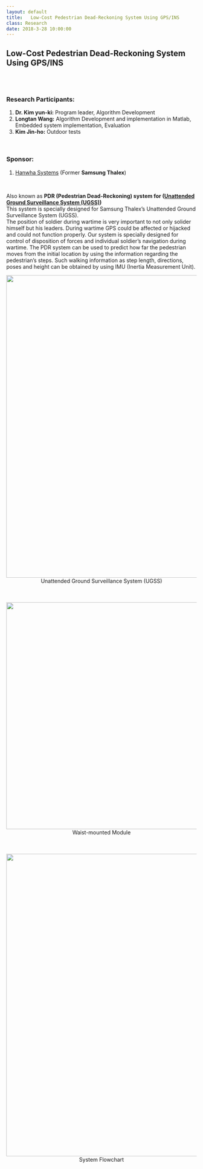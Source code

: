 ```yaml
---
layout: default
title:   Low-Cost Pedestrian Dead-Reckoning System Using GPS/INS 
class: Research
date: 2018-3-28 10:00:00
---
```


## Low-Cost Pedestrian Dead-Reckoning System Using GPS/INS


<br><br>
### Research Participants:
1. **Dr. Kim yun-ki:** Program leader, Algorithm Development
2. **Longtan Wang:** Algorithm Development and implementation in Matlab, Embedded system implementation, Evaluation 
3. **Kim Jin-ho:** Outdoor tests    
<br>

### Sponsor:
1. [Hanwha Systems](http://www.hanwhasystems.com) (Former **Samsung Thalex**)    
<br>    

Also known as **PDR (Pedestrian Dead-Reckoning) system for ([Unattended Ground Surveillance System (UGSS)](http://www.hanwhasystems.com/eng/business/business.do?page=12))**    
This system is specially designed for Samsung Thalex’s Unattended Ground Surveillance System (UGSS).<br>
The position of soldier during wartime is very important to not only solider himself but his leaders. During wartime GPS could be affected or hijacked and could not function properly. Our system is specially designed for control of disposition of forces and individual soldier’s navigation during wartime. 
The PDR system can be used to predict how far the pedestrian moves from the initial location by using the information regarding the pedestrian’s steps. Such walking information as step length, directions, poses and height can be obtained by using IMU (Inertia Measurement Unit). 

<center> <img src="{{site.baseurl}}/assets/post_images/3a.jpg" width="800px">  <br>   
Unattended Ground Surveillance System (UGSS) <br><br><br>

<img src="{{site.baseurl}}/assets/post_images/3b.jpg" width="600px">  <br>
Waist-mounted Module<br><br><br>

<img src="{{site.baseurl}}/assets/post_images/3c.jpg" width="800px">  <br>
System Flowchart<br>
</center>


<br>

